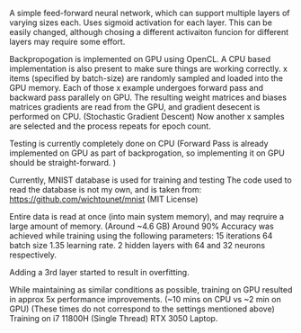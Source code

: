 A simple feed-forward neural network, which can support multiple layers of varying sizes each.
Uses sigmoid activation for each layer. This can be easily changed, although chosing a different activaiton funcion for different layers may require some effort.

Backpropogation is implemented on GPU using OpenCL. A CPU based implementation is also present to make sure things are working correctly.
x items (specified by batch-size) are randomly sampled and loaded into the GPU memory.
Each of those x example undergoes forward pass and backward pass parallely on GPU.
The resulting weight matrices and biases matrices gradients are read from the GPU, and gradient desecent is performed on CPU. (Stochastic Gradient Descent)
Now another x samples are selected and the process repeats for epoch count.

Testing is currently completely done on CPU (Forward Pass is already implemented on GPU as part of backprogation, so implementing it on GPU should be straight-forward. )

Currently, MNIST database is used for training and testing
The code used to read the database is not my own, and is taken from:
https://github.com/wichtounet/mnist (MIT License)

Entire data is read at once (into main system memory), and may reqruire a large amount of memory. (Around ~4.6 GB)
Around 90% Accuracy was achieved while training using the following parameters:
15 iterations
64 batch size
1.35 learning rate.
2 hidden layers with 64 and 32 neurons respectively.

Adding a 3rd layer started to result in overfitting.

While maintaining as similar conditions as possible, training on GPU resulted in approx 5x performance improvements.
(~10 mins on CPU vs ~2 min on GPU) (These times do not correspond to the settings mentioned above)
Training on i7 11800H (Single Thread)
RTX 3050 Laptop.
